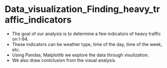 # Data_visualization_Finding_heavy_traffic_indicators
* The goal of our analysis is to determine a few indicators of heavy traffic on I-94. 
* These indicators can be weather type, time of the day, time of the week, etc.
* Using Pandas, Matplotlib we explore the data through visulization.
* We also draw conlclusion from the visual analysis.
